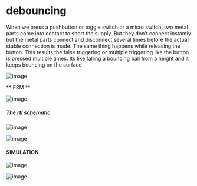 # debouncing

When we press a pushbutton or toggle switch or a micro switch, two metal parts come into contact to short the supply. But they don’t connect instantly but the metal parts connect and disconnect several times before the actual stable connection is made. The same thing happens while releasing the button. This results the false triggering or multiple triggering like the button is pressed multiple times. Its like falling a bouncing ball from a height and it keeps bouncing on the surface

![image](https://github.com/AbdelrahmanKhaled826/debouncing/assets/66374409/1dae95aa-0927-43ac-a75a-f1c15cd1e171)


** FSM **  


![image](https://github.com/AbdelrahmanKhaled826/debouncing/assets/66374409/2b5bcb73-eef8-4435-b031-a3a6ca45aa55)

##### The rtl schematic 


![image](https://github.com/AbdelrahmanKhaled826/debouncing/assets/66374409/66866012-53b8-4c52-98bd-8f2ded7a7fb8)

![image](https://github.com/AbdelrahmanKhaled826/debouncing/assets/66374409/24d13e81-d4a7-4b58-8ccb-81b4e7cdf231)

#### SIMULATION

![image](https://github.com/AbdelrahmanKhaled826/debouncing/assets/66374409/abbc0d99-13e9-49a2-85ef-dbe41145b340)


![image](https://github.com/AbdelrahmanKhaled826/debouncing/assets/66374409/72cfad03-4011-4094-93b0-310fc4ca08c3)


